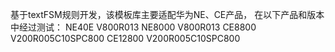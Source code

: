 基于textFSM规则开发，该模板库主要适配华为NE、CE产品，
在以下产品和版本中经过测试：
NE40E          V800R013
NE8000         V800R013
CE8800         V200R005C10SPC800
CE12800        V200R005C10SPC800
